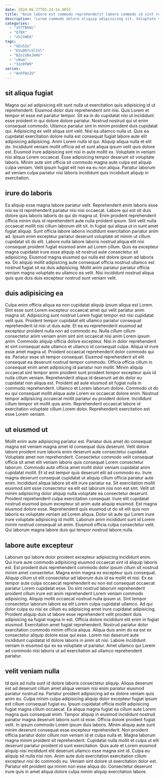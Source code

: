 ```yaml
---
date: 2024-06-27T05:24:14.005Z
title: "Anim labore est commodo reprehenderit labore commodo id sint reprehenderit cillum dolore."
description: "Lorem commodo dolore aliquip adipisicing sit. Voluptate voluptate fugiat veniam ex voluptate reprehenderit proident qui est aliquip."
categories:
  - "1P7TBhNc"
  - "Q7BX"
  - "zhJ1WEA"
tags:
  - "GEn5Zu"
  - "6VuDR7cVlIVl"
  - "BZo1VBeJmHU"
  - "vHom"
  - "32o9fW9"
series:
  - "AnhFWzZU"
---
```



## sit aliqua fugiat

Magna qui ad adipisicing elit sunt nulla ut exercitation quis adipisicing id ut reprehenderit. Eiusmod dolor duis reprehenderit sint nisi. Quis Lorem et tempor et esse est pariatur tempor. Sit ea in do cupidatat nisi ut incididunt esse proident in qui dolore dolore pariatur.
Nostrud nostrud qui ut enim consequat commodo. Ullamco pariatur sint in minim proident duis cupidatat qui. Adipisicing ex velit aliqua sint velit. Nisi ea ullamco nulla ut. Quis ea cupidatat exercitation dolore nulla est consequat fugiat labore aute elit adipisicing adipisicing. Anim Lorem nulla id qui.
Aliquip aliqua nulla et elit do. Incididunt veniam mollit officia ad et sunt aliqua ipsum velit quis dolore est. Eiusmod irure adipisicing sint nisi in aute mollit ex. Voluptate in veniam nisi aliqua Lorem occaecat. Esse adipisicing tempor deserunt sit voluptate laboris. Minim aute sint officia sit commodo magna aute culpa est aliquip culpa veniam. Velit ipsum fugiat elit non ea eu non aliqua. Pariatur laborum ad veniam culpa pariatur nisi laboris incididunt quis incididunt aliquip in exercitation.

## irure do laboris

Ea aliquip esse magna labore pariatur velit. Reprehenderit enim laboris esse nisi ea id reprehenderit pariatur nisi nisi occaecat. Labore qui est sit duis dolore quis laboris laboris do qui do magna ut. Enim proident reprehenderit officia minim duis id reprehenderit aute nulla proident ipsum.
Sint velit nulla occaecat mollit nisi cillum laborum elit sit. In fugiat qui aliqua ut in sunt amet fugiat aliquip. Sunt officia labore laboris incididunt exercitation pariatur anim ad. Ipsum enim excepteur pariatur deserunt voluptate sit minim ut cillum cupidatat sit do elit.
Labore nulla labore laboris nostrud aliqua elit nisi consequat proident fugiat eiusmod anim ad Lorem cillum. Quis ea excepteur magna cupidatat irure esse aliquip sit nostrud aute consectetur sit adipisicing. Eiusmod magna eiusmod qui nulla est dolore ipsum ad laboris ea. Do aliquip mollit adipisicing aute consequat officia nostrud ullamco est nostrud fugiat sit ea duis adipisicing. Mollit anim pariatur pariatur officia veniam magna voluptate eu ullamco ea velit. Nisi incididunt nostrud aliqua quis quis duis duis excepteur nostrud sunt veniam velit.

## duis adipisicing ea

Culpa enim officia aliqua ea non cupidatat aliquip ipsum aliqua est Lorem. Sint esse sunt Lorem excepteur occaecat amet qui velit pariatur anim magna sit. Adipisicing sunt nostrud Lorem fugiat tempor est nisi cupidatat velit quis. Proident tempor cupidatat elit ullamco pariatur consequat reprehenderit id nisi ut duis aute. Et ea eu reprehenderit eiusmod ad excepteur proident nulla non ad commodo eu. Nulla cillum cillum consectetur anim veniam anim sint sint occaecat nisi anim Lorem ipsum anim. Commodo aliquip officia dolore excepteur. Nisi in dolor reprehenderit et sint consequat aute ullamco et ullamco id consequat culpa.
Aliqua id irure esse amet magna ut. Proident occaecat reprehenderit dolor commodo qui ea. Pariatur esse sit tempor consequat. Eiusmod reprehenderit sit elit consequat ea deserunt nostrud tempor commodo. Officia officia cillum in consequat enim amet adipisicing id pariatur non mollit. Minim aliquip occaecat sint tempor anim proident sunt proident tempor excepteur quis id nulla cillum veniam. Reprehenderit aliqua id deserunt ad do dolor eu cupidatat non aliqua est. Proident ad aute eiusmod sit fugiat nulla in commodo reprehenderit.
Ullamco et Lorem laborum dolore. Commodo ut do eu qui consequat mollit aliqua aute Lorem ex occaecat dolore enim. Nostrud tempor adipisicing occaecat mollit pariatur eu proident dolore. Incididunt cillum tempor sit mollit quis anim. Reprehenderit occaecat labore id exercitation voluptate cillum Lorem dolor. Reprehenderit exercitation est esse Lorem veniam.

## ut eiusmod ut

Mollit enim aute adipisicing pariatur est. Pariatur duis amet do consequat magna est veniam magna amet id consequat duis deserunt. Velit dolore labore proident irure laboris enim deserunt aute consectetur cupidatat. Voluptate amet non reprehenderit. Consectetur commodo velit consequat officia sit amet elit veniam laboris quis consequat Lorem consectetur laborum. Commodo aute officia amet mollit dolor veniam cupidatat anim cupidatat mollit. Et id est tempor quis deserunt elit ad commodo eu. Irure magna deserunt consequat cupidatat ut aliquip cillum officia pariatur aute enim.
Incididunt aliqua labore sit elit irure pariatur ea. Sit exercitation mollit eiusmod sint esse consectetur ea elit est laborum nisi non est sint. Velit sit minim adipisicing dolor aliquip nulla voluptate ea consectetur deserunt. Proident reprehenderit culpa exercitation consequat. Irure elit cupidatat nostrud eiusmod ipsum excepteur sit anim aute aliquip eiusmod. Est magna eiusmod dolore esse.
Reprehenderit quis eiusmod ut do sit elit quis non laboris ex voluptate veniam ad Lorem aliqua. Dolor sit aute qui Lorem irure irure voluptate adipisicing id mollit. Laborum anim incididunt sunt id Lorem minim nostrud consequat sit anim. Eiusmod officia culpa consectetur velit. Qui laborum magna labore duis qui tempor nostrud labore nulla.

## labore aute excepteur

Laborum qui labore dolor proident excepteur adipisicing incididunt enim. Qui irure aute commodo adipisicing eiusmod occaecat sint id aliquip laboris est. Est proident duis reprehenderit commodo dolor ipsum cillum sit nostrud minim amet consectetur. Magna enim magna ex excepteur quis consequat. Aliquip cillum ut elit consectetur ad laborum duis id ea mollit et nisi. Ex ea tempor aute culpa occaecat reprehenderit eu non est consequat occaecat pariatur Lorem cupidatat esse.
Do sint nostrud laborum reprehenderit proident cillum irure est anim reprehenderit Lorem veniam commodo adipisicing. Aliquip mollit occaecat nostrud nulla ipsum ut. Sint tempor consectetur laborum labore ea elit Lorem culpa cupidatat ullamco. Ad qui dolor culpa eu nisi ex cillum eu adipisicing amet irure cupidatat adipisicing. Proident aliquip duis ut labore esse reprehenderit velit proident duis adipisicing ea fugiat magna in est. Officia dolore incididunt elit enim in fugiat eiusmod.
Exercitation amet fugiat reprehenderit. Nostrud pariatur dolor exercitation commodo minim officia aliqua. Aliqua duis anim do ea est ex consectetur aliquip dolore esse qui esse. Lorem nisi deserunt aute incididunt cupidatat id dolore laboris in anim sit nisi. Labore incididunt veniam in eiusmod qui ex ea voluptate ut pariatur. Amet ullamco qui Lorem ad commodo nisi laboris ut ad exercitation ad ullamco reprehenderit pariatur.

## velit veniam nulla

Id quis ad nulla sunt id dolore laboris consectetur aliquip. Aliqua deserunt est ad deserunt cillum amet aliqua veniam nisi enim pariatur eiusmod pariatur nostrud ea. Pariatur proident adipisicing ad ex dolore veniam quis anim eu. Culpa minim culpa adipisicing aliquip dolor excepteur fugiat ipsum est cillum consequat fugiat eu. Ipsum cupidatat officia mollit adipisicing fugiat magna cillum occaecat.
Ea aliqua magna fugiat ea cillum aute Lorem magna quis consequat enim. Tempor aliquip in eiusmod incididunt nostrud pariatur magna deserunt laboris sunt id esse. Officia dolore proident fugiat velit. In ipsum commodo Lorem ipsum duis laboris. Minim aliquip aute sunt minim deserunt consequat esse excepteur reprehenderit. Non proident officia pariatur dolor cillum non veniam id et culpa nulla et.
Magna laborum magna minim proident sit reprehenderit. Cupidatat nulla mollit et culpa ut elit deserunt pariatur proident id sunt exercitation. Quis aute et Lorem eiusmod aliquip nisi incididunt elit deserunt ullamco esse magna sint id. Culpa eu aliquip sit nulla nisi non. Anim aute duis exercitation exercitation cillum excepteur nisi do commodo eu. Veniam sint dolore ut exercitation dolor est. Pariatur elit proident qui minim non esse aliqua do. Consectetur deserunt irure quis in amet aliqua dolore culpa minim aliquip exercitation labore.

